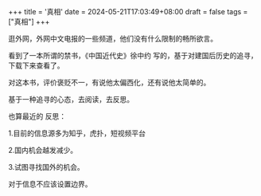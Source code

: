 +++
title = '真相'
date = 2024-05-21T17:03:49+08:00
draft = false
tags = ["真相"]
+++

逛外网，外网中文电报的一些频道，他们没有什么限制的畅所欲言。

看到了一本所谓的禁书，《中国近代史》徐中约 写的，基于对建国后历史的追寻，下载下来查看了。

对这本书，评价褒贬不一，有说他太偏西化，还有说他太简单的。

基于一种追寻的心态，去阅读，去反思。

  

也算最近的 反思：

1.目前的信息源多为知乎，虎扑，短视频平台

2.国内机会越发减少。

3.试图寻找国外的机会。

对于信息不应该设置边界。